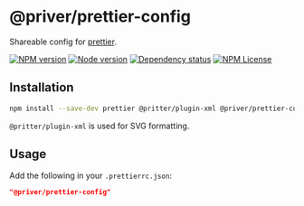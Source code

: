 # @priver/prettier-config

Shareable config for [prettier].

[![NPM version](https://img.shields.io/npm/v/@priver/prettier-config)](https://www.npmjs.com/package/@priver/prettier-config)
[![Node version](https://img.shields.io/node/v/@priver/prettier-config)](https://www.npmjs.com/package/@priver/prettier-config)
[![Dependency status](https://img.shields.io/librariesio/release/npm/@priver/prettier-config)](https://www.npmjs.com/package/@priver/prettier-config)
[![NPM License](https://img.shields.io/npm/l/@priver/prettier-config)](https://www.npmjs.com/package/@priver/prettier-config)

## Installation

```sh
npm install --save-dev prettier @pritter/plugin-xml @priver/prettier-config
```

`@pritter/plugin-xml` is used for SVG formatting.

## Usage

Add the following in your `.prettierrc.json`:

```json
"@priver/prettier-config"
```

[prettier]: https://prettier.io/

